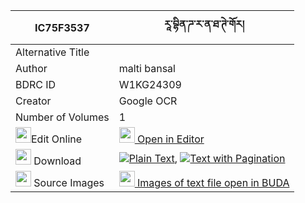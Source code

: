 |IC75F3537|རཱ་བྷིན་ཌ་ར་ན་ཐ་ཊེ་གོར། 
| --- | --- 
|Alternative Title |
|Author| malti bansal
|BDRC ID | W1KG24309
|Creator | Google OCR
|Number of Volumes| 1
|<img width="25" src="https://img.icons8.com/color/25/000000/edit-property.png">Edit Online| [<img width="25" src="https://avatars.githubusercontent.com/u/45091458?s=200&v=4"> Open in Editor](http://editor.openpecha.org/IC75F3537)
|<img width="25" src="https://img.icons8.com/fluent/48/000000/download-2.png"/>  Download | [![](https://img.icons8.com/color/20/000000/txt.png)Plain Text](https://github.com/Openpecha/IC75F3537/releases/download/v1/ra_bhin(?)_da_ra_na_ta_te_gor_plain_IC75F3537.zip), [![](https://img.icons8.com/color/20/000000/txt.png)Text with Pagination](https://github.com/Openpecha/IC75F3537/releases/download/v1/ra_bhin(?)_da_ra_na_ta_te_gor_pages_IC75F3537.zip)
|<img width="25" src="https://img.icons8.com/plasticine/100/000000/pictures-folder.png"/>  Source Images | [<img width="25" src="https://library.bdrc.io/icons/BUDA-small.svg"> Images of text file open in BUDA](https://library.bdrc.io/show/bdr:W1KG24309)